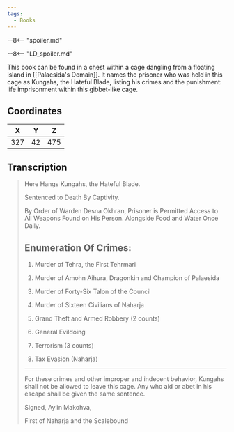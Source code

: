 ```yaml
---
tags:
  - Books
---
```


--8<-- "spoiler.md"

--8<-- "LD_spoiler.md"

This book can be found in a chest within a cage dangling from a floating island in [[Palaesida's Domain]]. It names the prisoner who was held in this cage as Kungahs, the Hateful Blade, listing his crimes and the punishment: life imprisonment within this gibbet-like cage.

## Coordinates
| **X** | **Y** | **Z** |
| :---: | :---: | :---: |
|  327  |  42   |  475  |

## Transcription
> Here Hangs Kungahs, the Hateful Blade.
>
> Sentenced to Death By Captivity.
>
> By Order of Warden Desna Okhran, Prisoner is Permitted Access to All Weapons Found on His Person. Alongside Food and Water Once Daily.
>
> Enumeration Of Crimes:
> -------------------
>
> 1. Murder of Tehra, the First Tehrmari
>
> 2. Murder of Amohn Aihura, Dragonkin and Champion of Palaesida
>
> 3. Murder of Forty-Six Talon of the Council
>
> 4. Murder of Sixteen Civilians of Naharja
>
> 5. Grand Theft and Armed Robbery (2 counts)
>
> 6. General Evildoing
>
> 7. Terrorism (3 counts)
>
> 8. Tax Evasion (Naharja)
>
> ***
> For these crimes and other improper and indecent behavior, Kungahs shall not be allowed to leave this cage. Any who aid or abet in his escape shall be given the same sentence.
>
> Signed, Aylin Makohva,
>
> First of Naharja and the Scalebound


